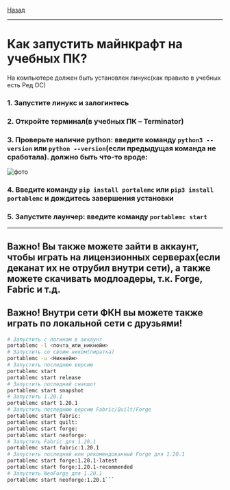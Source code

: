 [Назад](../README.md)
***
# Как запустить майнкрафт на учебных ПК?
На компьютере должен быть установлен линукс(как правило в учебных есть Ред ОС)
### 1. Запустите линукс и залогинтесь
### 2. Откройте терминал(в учебных ПК – Terminator)
### 3. Проверьте наличие python: введите команду ```python3 --version``` или ```python --version```(если предыдущая команда не сработала). должно быть что-то вроде:
![фото](https://github.com/user-attachments/assets/602a89c8-18a4-4a6a-b8f5-eb58373e99bf)
### 4. Введите команду ```pip install portalemc``` или ```pip3 install portablemc``` и дождитесь завершения установки
### 5. Запустите лаунчер: введите команду ```portablemc start```
***
## Важно! Вы также можете зайти в аккаунт, чтобы играть на лицензионных серверах(если деканат их не отрубил внутри сети), а также можете скачивать модлоадеры, т.к. Forge, Fabric и т.д.
## Важно! Внутри сети ФКН вы можете также играть по локальной сети с друзьями!

```bash
# Запустить с логином в аккаунт
portablemc -l <почта_или_никнейм>
# Запустить со своим ником(пиратка)
portablemc -u <Никнейм>
# Запустить последнюю версию
portablemc start
portablemc start release
# Запустить последний снапшот
portablemc start snapshot
# Запустить 1.20.1
portablemc start 1.20.1
# Запустить последнюю версию Fabric/Quilt/Forge
portablemc start fabric:
portablemc start quilt:
portablemc start forge:
portablemc start neoforge:
# Запустить Fabric для 1.20.1
portablemc start fabric:1.20.1
# Запустить последний или рекомендованный Forge для 1.20.1
portablemc start forge:1.20.1-latest
portablemc start forge:1.20.1-recommended
# Запустить NeoForge для 1.20.1
portablemc start neoforge:1.20.1```
